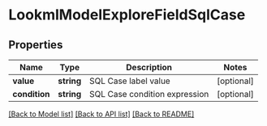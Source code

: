 # LookmlModelExploreFieldSqlCase

## Properties
Name | Type | Description | Notes
------------ | ------------- | ------------- | -------------
**value** | **string** | SQL Case label value | [optional] 
**condition** | **string** | SQL Case condition expression | [optional] 

[[Back to Model list]](../README.md#documentation-for-models) [[Back to API list]](../README.md#documentation-for-api-endpoints) [[Back to README]](../README.md)


